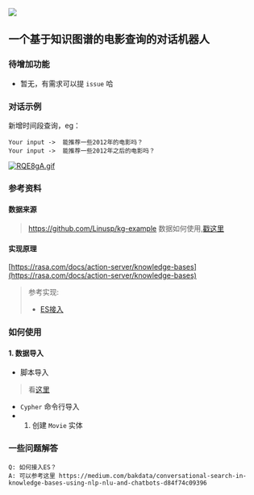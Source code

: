 ![](https://img.shields.io/badge/python-3.7%20%7C%20-blue)
##  一个基于知识图谱的电影查询的对话机器人

### 待增加功能
- 暂无，有需求可以提 `issue` 哈


### 对话示例
新增时间段查询，eg：
```
Your input ->  能推荐一些2012年的电影吗？
Your input ->  能推荐一些2012年之后的电影吗？
```

[![RQE8gA.gif](https://z3.ax1x.com/2021/06/24/RQE8gA.gif)](https://imgtu.com/i/RQE8gA)


### 参考资料
#### 数据来源
> https://github.com/Linusp/kg-example
> 数据如何使用,[戳这里](https://www.zmonster.me/2019/04/30/neo4j-introduction.html#org02654fb)

#### 实现原理
[https://rasa.com/docs/action-server/knowledge-bases](https://rasa.com/docs/action-server/knowledge-bases)
> 参考实现:
> - [ES接入](https://medium.com/bakdata/conversational-search-in-knowledge-bases-using-nlp-nlu-and-chatbots-d84f74c09396)
 
### 如何使用

#### 1. 数据导入
- 脚本导入
> 看[这里](https://github.com/Dustyposa/kg-example)

- `Cypher` 命令行导入
- 1. 创建 `Movie` 实体
   


### 一些问题解答

```
Q: 如何接入ES？
A: 可以参考这里 https://medium.com/bakdata/conversational-search-in-knowledge-bases-using-nlp-nlu-and-chatbots-d84f74c09396
``` 
